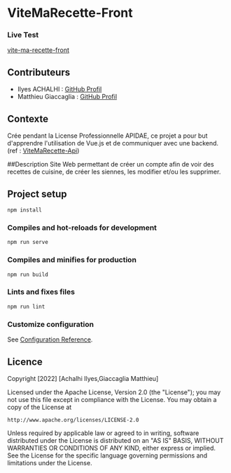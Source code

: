 # ViteMaRecette-Front

### Live Test
[vite-ma-recette-front](https://vite-ma-recette.netlify.app/)

## Contributeurs
- Ilyes ACHALHI : [GitHub Profil](https://github.com/Achalhii)
- Matthieu Giaccaglia : [GitHub Profil](https://github.com/Matthieu-Giaccaglia)

## Contexte
Crée pendant la License Professionnelle APIDAE, ce projet a pour but d'apprendre l'utilisation de Vue.js et de communiquer avec une backend. (ref : [ViteMaRecette-Api](https://github.com/Matthieu-Giaccaglia/vite-ma-recette-api))

##Description
Site Web permettant de créer un compte afin de voir des recettes de cuisine, de créer les siennes, les modifier et/ou les supprimer.

## Project setup
```
npm install
```

### Compiles and hot-reloads for development
```
npm run serve
```

### Compiles and minifies for production
```
npm run build
```

### Lints and fixes files
```
npm run lint
```

### Customize configuration
See [Configuration Reference](https://cli.vuejs.org/config/).

## Licence

Copyright [2022] [Achalhi Ilyes,Giaccaglia Matthieu]

Licensed under the Apache License, Version 2.0 (the "License");
you may not use this file except in compliance with the License.
You may obtain a copy of the License at

    http://www.apache.org/licenses/LICENSE-2.0

Unless required by applicable law or agreed to in writing, software
distributed under the License is distributed on an "AS IS" BASIS,
WITHOUT WARRANTIES OR CONDITIONS OF ANY KIND, either express or implied.
See the License for the specific language governing permissions and
limitations under the License.
